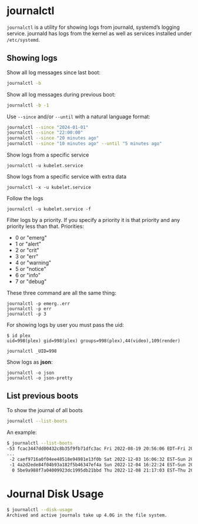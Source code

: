 # journalctl

`journalctl` is a utility for showing logs from journald, systemd’s logging service. journald has logs from the kernel as well as services installed under `/etc/systemd`.

## Showing logs

Show all log messages since last boot:

```sh
journalctl -b
```

Show all log messages during previous boot:

```sh
journalctl -b -1
```

Use `--since` and/or `--until` with a natural language format:

```sh
journalctl --since "2024-01-01"
journalctl --since "22:00:00"
journalctl --since "20 minutes ago"
journalctl --since "10 minutes ago" --until "5 minutes ago"
```

Show logs from a specific service

```
journalctl -u kubelet.service
```

Show logs from a specific service with extra data

```
journalctl -x -u kubelet.service
```

Follow the logs

```
journalctl -u kubelet.service -f
```

Filter logs by a priority. If you specify a priority it is that priority and any priority less than that. Priorities:
- 0 or "emerg"
- 1 or "alert"
- 2 or "crit"
- 3 or "err"
- 4 or "warning"
- 5 or "notice"
- 6 or "info"
- 7 or "debug"

These three command are all the same thing:

```
journalctl -p emerg..err
journalctl -p err 
journalctl -p 3
```

For showing logs by user you must pass the uid:

```
$ id plex
uid=998(plex) gid=998(plex) groups=998(plex),44(video),109(render)
```

```
journalctl _UID=998
```

Show logs as **json**:

```
journalctl -o json
journalctl -o json-pretty
```

## List previous boots

To show the journal of all boots

```sh
journalctl --list-boots
```

An example:

```sh
$ journalctl --list-boots
-53 fcac3447dd00432c8b35f9fb71dfc3ac Fri 2022-08-19 20:56:06 EDT—Fri 2022-08-19 21:51:52 EDT
...
 -2 caef9716a0f04ee48518e94981e13f0b Sat 2022-12-03 16:06:32 EST—Sun 2022-12-04 02:23:33 EST
 -1 4a2d2ede84f04b93a182f5b46347ef4a Sun 2022-12-04 16:22:24 EST—Sun 2022-12-04 23:20:05 EST
  0 5be9a988f7a04009923dc1995db21bbd Thu 2022-12-08 21:17:03 EST—Thu 2022-12-08 21:17:38 EST
```

# Journal Disk Usage

```sh
$ journalctl --disk-usage
Archived and active journals take up 4.0G in the file system.
```